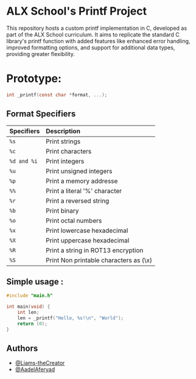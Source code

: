 
# ALX School's Printf Project

This repository hosts a custom printf implementation in C, developed as part of the ALX School curriculum. It aims to replicate the standard C library's printf function with added features like enhanced error handling, improved formatting options, and support for additional data types, providing greater flexibility.


# Prototype:

```c
int _printf(const char *format, ...);
```
## Format Specifiers
| Specifiers | Description     |
| :-------- | :------- |
| `%s` | Print strings |
| `%c` | Print characters|
| `%d and %i` | Print integers |
| `%u` | Print unsigned integers |
| `%p` | Print a memory addresse |
| `%%` | Print a literal '%' character |
| `%r` | Print a reversed string |
| `%b` | Print binary |
| `%o` | Print octal numbers |
| `%x` | Print lowercase hexadecimal |
| `%X` | Print uppercase hexadecimal |
| `%R` | Print a string in ROT13 encryption |
| `%S` | Print Non printable characters as (\x) |

## Simple usage :

```c
#include "main.h"

int main(void) {
    int len;
    len = _printf("Hello, %s!\n", "World");
    return (0);
}
```


## Authors

- [@Liams-theCreator](https://github.com/Liams-theCreator)
- [@AadelAferyad](https://github.com/AadelAferyad)
